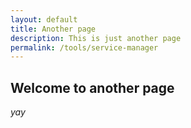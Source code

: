 ```yaml
---
layout: default
title: Another page
description: This is just another page
permalink: /tools/service-manager
---
```


## Welcome to another page

_yay_

<!-- [back](./) -->
